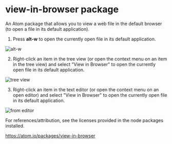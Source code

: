 # view-in-browser package

An Atom package that allows you to view a web file in the default browser 
(to open a file in its default application).

1. Press **alt-w** to open the currently open file in its default application.

![alt-w](https://user-images.githubusercontent.com/11145398/72032883-ae2a9e80-32cb-11ea-9d09-ff4ebadbf674.gif)

2. Right-click an item in the tree view (or open the context menu on an item
in the tree view) and select "View in Browser" to open the currently open file in its
default application.

![tree view](https://user-images.githubusercontent.com/11145398/72032995-f0ec7680-32cb-11ea-8b25-7ab47de84b43.gif)

3. Right-click an item in the text editor (or open the context menu
on an open editor) and select "View in Browser" to open the currently open file in
its default application.

![from editor](https://user-images.githubusercontent.com/11145398/72032931-cac6d680-32cb-11ea-9029-341c51d203bd.gif)

For references/attribution, see the licenses provided in the node packages
installed.

https://atom.io/packages/view-in-browser
